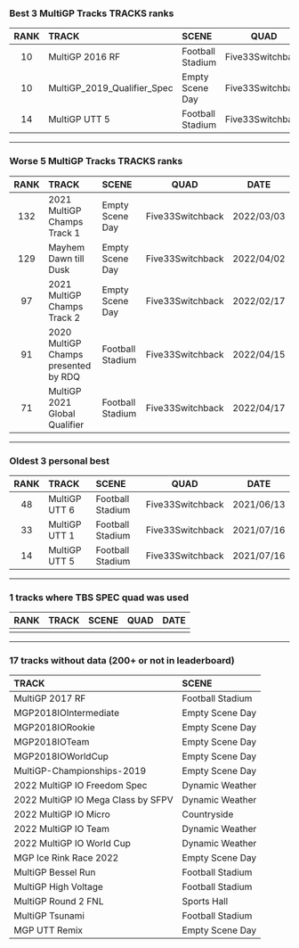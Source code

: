 ### Best 3 MultiGP Tracks TRACKS ranks
|RANK|TRACK|SCENE|QUAD|DATE|
|:---:|:---|:---|:---:|:---:|
|10|MultiGP 2016 RF|Football Stadium|Five33Switchback|2022/04/16|
|10|MultiGP_2019_Qualifier_Spec|Empty Scene Day|Five33Switchback|2022/04/19|
|14|MultiGP UTT 5|Football Stadium|Five33Switchback|2021/07/16|
---
### Worse 5 MultiGP Tracks TRACKS ranks
|RANK|TRACK|SCENE|QUAD|DATE|
|:---:|:---|:---|:---:|:---:|
|132|2021 MultiGP Champs Track 1|Empty Scene Day|Five33Switchback|2022/03/03|
|129|Mayhem Dawn till Dusk|Empty Scene Day|Five33Switchback|2022/04/02|
|97|2021 MultiGP Champs Track 2|Empty Scene Day|Five33Switchback|2022/02/17|
|91|2020 MultiGP Champs presented by RDQ|Football Stadium|Five33Switchback|2022/04/15|
|71|MultiGP 2021 Global Qualifier|Football Stadium|Five33Switchback|2022/04/17|
---
### Oldest 3 personal best
|RANK|TRACK|SCENE|QUAD|DATE|
|:---:|:---|:---|:---:|:---:|
|48|MultiGP UTT 6|Football Stadium|Five33Switchback|2021/06/13|
|33|MultiGP UTT 1|Football Stadium|Five33Switchback|2021/07/16|
|14|MultiGP UTT 5|Football Stadium|Five33Switchback|2021/07/16|
---
### 1 tracks where TBS SPEC quad was used
|RANK|TRACK|SCENE|QUAD|DATE|
|:---:|:---|:---|:---:|:---:|
||||||
---
### 17 tracks without data (200+ or not in leaderboard)
|TRACK|SCENE|
|:---|:---|
|MultiGP 2017 RF|Football Stadium|
|MGP2018IOIntermediate|Empty Scene Day|
|MGP2018IORookie|Empty Scene Day|
|MGP2018IOTeam|Empty Scene Day|
|MGP2018IOWorldCup|Empty Scene Day|
|MultiGP-Championships-2019|Empty Scene Day|
|2022 MultiGP IO Freedom Spec|Dynamic Weather|
|2022 MultiGP IO Mega Class by SFPV|Dynamic Weather|
|2022 MultiGP IO Micro|Countryside|
|2022 MultiGP IO Team|Dynamic Weather|
|2022 MultiGP IO World Cup|Dynamic Weather|
|MGP Ice Rink Race 2022|Empty Scene Day|
|MultiGP Bessel Run|Football Stadium|
|MultiGP High Voltage|Football Stadium|
|MultiGP Round 2 FNL|Sports Hall|
|MultiGP Tsunami|Football Stadium|
|MGP UTT Remix|Empty Scene Day|
